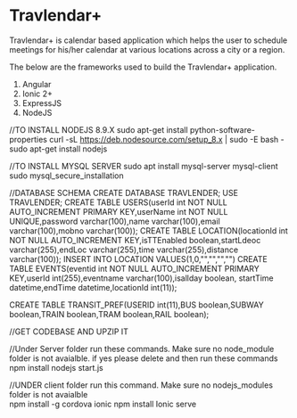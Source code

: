 # Travlendar+
Travlendar+ is calendar based application which helps the user to schedule meetings for his/her calendar at various locations across a city or a region. 

The below are the frameworks used to build the Travlendar+ application.
1. Angular
2. Ionic 2+
3. ExpressJS
4. NodeJS


//TO INSTALL NODEJS 8.9.X
sudo apt-get install python-software-properties
curl -sL https://deb.nodesource.com/setup_8.x | sudo -E bash -
sudo apt-get install nodejs
 
//TO INSTALL MYSQL SERVER 
sudo apt install mysql-server mysql-client
sudo mysql_secure_installation

//DATABASE SCHEMA
CREATE DATABASE TRAVLENDER;
USE TRAVLENDER;
CREATE TABLE USERS(userId int NOT NULL AUTO_INCREMENT PRIMARY KEY,userName int NOT NULL UNIQUE,password varchar(100),name varchar(100),email varchar(100),mobno varchar(100));
CREATE TABLE LOCATION(locationId int NOT NULL AUTO_INCREMENT KEY,isTTEnabled boolean,startLdeoc varchar(255),endLoc varchar(255),time varchar(255),distance varchar(100));
INSERT INTO LOCATION VALUES(1,0,"","","","")
CREATE TABLE EVENTS(eventid int NOT NULL AUTO_INCREMENT PRIMARY KEY,userId int(255),eventname varchar(100),isallday boolean, startTime datetime,endTime datetime,locationId int(11));

CREATE TABLE TRANSIT_PREF(USERID int(11),BUS boolean,SUBWAY boolean,TRAIN boolean,TRAM boolean,RAIL boolean);

//GET CODEBASE AND UPZIP IT

//Under Server folder run these commands. Make sure no node_module folder is not avaialble. if yes please delete and then run these commands
npm install
nodejs start.js

//UNDER client folder run this command. Make sure no nodejs_modules folder is not avaialble  
npm install -g cordova ionic
npm install
Ionic serve 
 
 




